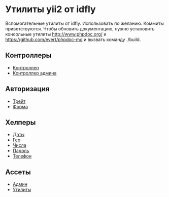 Утилиты yii2 от idfly
=====================

Вспомогательные утилиты от idfly. Использовать по желанию. Коммиты
приветствуются. Чтобы обновить документацию, нужно установить консольные
утилиты http://www.phpdoc.org/ и https://github.com/evert/phpdoc-md и вызвать
команду ./build.

Контроллеры
-----------

  - [Контроллер](readme/idfly-components-Controller.md)
  - [Контроллер админа](readme/idfly-components-AdminController.md)

Авторизация
-----------
  - [Трейт](components/Authorization.php)
  - [Форма](readme/idfly-components-AuthorizationForm.md)

Хелперы
-------

  - [Даты](readme/idfly-components-DateHelper.md)
  - [Гео](readme/idfly-components-GeoHelper.md)
  - [Числа](readme/idfly-components-NumberHelper.md)
  - [Пароль](readme/idfly-components-PasswordHelper.md)
  - [Телефон](readme/idfly-components-PhoneHelper.md)

Ассеты
------

  - [Админ](readme/idfly-components-AdminAsset.md)
  - [Утилиты](readme/idfly-components-UtilityAsset.md)
